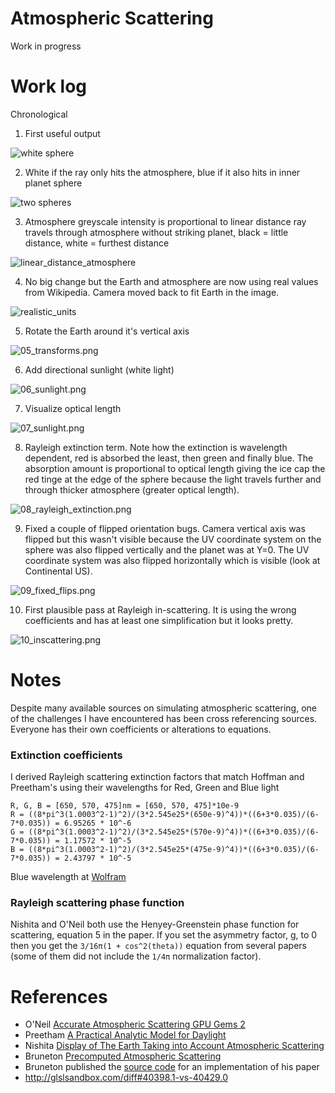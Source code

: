 # Atmospheric Scattering

Work in progress

# Work log

Chronological

1. First useful output

![white sphere](images/01_first_sphere.png)

2. White if the ray only hits the atmosphere, blue if it also hits in inner planet sphere

![two spheres](images/02_two_spheres.png)

3. Atmosphere greyscale intensity is proportional to linear distance ray travels through atmosphere without striking planet, black = little distance, white = furthest distance

![linear_distance_atmosphere](images/03_linear_distance_atmosphere.png)

04. No big change but the Earth and atmosphere are now using real values from Wikipedia. Camera moved back to fit Earth in the image.

![realistic_units](images/04_realistic_units.png)

05. Rotate the Earth around it's vertical axis

![05_transforms.png](images/05_transforms.png)

06. Add directional sunlight (white light)

![06_sunlight.png](images/06_sunlight.png)

07. Visualize optical length

![07_sunlight.png](images/07_optical_length.png)

08. Rayleigh extinction term. Note how the extinction is wavelength dependent, red is absorbed the least, then green and finally blue. The absorption amount is proportional to optical length giving the ice cap the red tinge at the edge of the sphere because the light travels further and through thicker atmosphere (greater optical length).

![08_rayleigh_extinction.png](images/08_rayleigh_extinction.png)

09. Fixed a couple of flipped orientation bugs. Camera vertical axis was flipped but this wasn't visible because the UV coordinate system on the sphere was also flipped vertically and the planet was at Y=0. The UV coordinate system was also flipped horizontally which is visible (look at Continental US).

![09_fixed_flips.png](images/09_fixed_flips.png)

10. First plausible pass at Rayleigh in-scattering. It is using the wrong coefficients and has at least one simplification but it looks pretty.

![10_inscattering.png](images/10_inscattering.png)

# Notes

Despite many available sources on simulating atmospheric scattering, one of the challenges I have encountered has been cross referencing sources. Everyone has their own coefficients or alterations to equations.

### Extinction coefficients

I derived Rayleigh scattering extinction factors that match Hoffman and Preetham's using their wavelengths for Red, Green and Blue light

```
R, G, B = [650, 570, 475]nm = [650, 570, 475]*10e-9
R = ((8*pi^3(1.0003^2-1)^2)/(3*2.545e25*(650e-9)^4))*((6+3*0.035)/(6-7*0.035)) = 6.95265 * 10^-6
G = ((8*pi^3(1.0003^2-1)^2)/(3*2.545e25*(570e-9)^4))*((6+3*0.035)/(6-7*0.035)) = 1.17572 * 10^-5
B = ((8*pi^3(1.0003^2-1)^2)/(3*2.545e25*(475e-9)^4))*((6+3*0.035)/(6-7*0.035)) = 2.43797 * 10^-5
```

Blue wavelength at [Wolfram](https://www.wolframalpha.com/input/?i=((8*pi%5E3(1.0003%5E2-1)%5E2)%2F(3*2.545e25*(475e-9)%5E4))*((6%2B3*0.035)%2F(6-7*0.035)))

### Rayleigh scattering phase function

Nishita and O'Neil both use the Henyey-Greenstein phase function for scattering, equation 5 in the paper. If you set the asymmetry factor, g, to 0 then you get the `3/16π(1 + cos^2(theta))` equation from several papers (some of them did not include the `1/4π` normalization factor).

# References

* O'Neil [Accurate Atmospheric Scattering GPU Gems 2](https://developer.nvidia.com/gpugems/GPUGems2/gpugems2_chapter16.html)
* Preetham [A Practical Analytic Model for Daylight](https://www.cs.utah.edu/~shirley/papers/sunsky/sunsky.pdf)
* Nishita [Display of The Earth Taking into Account Atmospheric Scattering](http://nishitalab.org/user/nis/cdrom/sig93_nis.pdf)
* Bruneton [Precomputed Atmospheric Scattering](https://hal.inria.fr/inria-00288758/document)
* Bruneton published the [source code](https://github.com/ebruneton/precomputed_atmospheric_scattering) for an implementation of his paper
* http://glslsandbox.com/diff#40398.1-vs-40429.0
